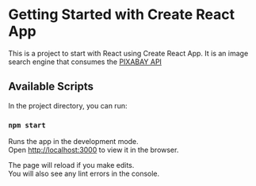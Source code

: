 # Getting Started with Create React App

This is a project to start with React using Create React App. 
It is an image search engine that consumes the [PIXABAY API](https://pixabay.com)

## Available Scripts

In the project directory, you can run:

### `npm start`

Runs the app in the development mode.\
Open [http://localhost:3000](http://localhost:3000) to view it in the browser.

The page will reload if you make edits.\
You will also see any lint errors in the console.
